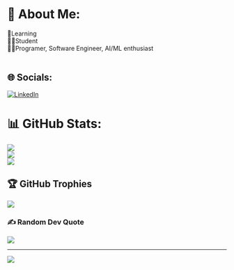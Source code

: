 # 💫 About Me:
📖Learning <br>👨‍🎓Student <br>🧑‍💻Programer, Software Engineer, AI/ML enthusiast<br><br>


## 🌐 Socials:
[![LinkedIn](https://img.shields.io/badge/LinkedIn-%230077B5.svg?logo=linkedin&logoColor=white)](https://www.linkedin.com/in/siddharth-tiwari-10baa1178) 

# 📊 GitHub Stats:
![](https://github-readme-stats.vercel.app/api?username=siddhart1o1&theme=radical&hide_border=false&include_all_commits=false&count_private=false)<br/>
![](https://github-readme-streak-stats.herokuapp.com/?user=siddhart1o1&theme=radical&hide_border=false)<br/>
![](https://github-readme-stats.vercel.app/api/top-langs/?username=siddhart1o1&theme=radical&hide_border=false&include_all_commits=false&count_private=false&layout=compact)

## 🏆 GitHub Trophies
![](https://github-profile-trophy.vercel.app/?username=siddhart1o1&theme=radical&no-frame=false&no-bg=false&margin-w=4)

### ✍️ Random Dev Quote
![](https://quotes-github-readme.vercel.app/api?type=vetical&theme=radical)

---
[![](https://visitcount.itsvg.in/api?id=siddhart1o1&icon=0&color=0)](https://visitcount.itsvg.in)

<!-- Proudly created with GPRM ( https://gprm.itsvg.in ) -->
